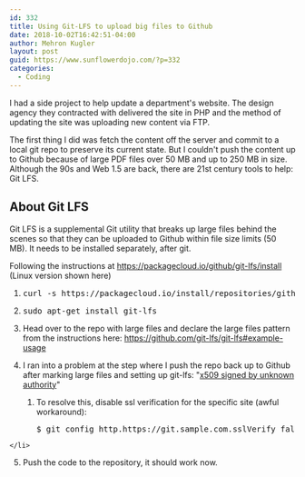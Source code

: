 ```yaml
---
id: 332
title: Using Git-LFS to upload big files to Github
date: 2018-10-02T16:42:51-04:00
author: Mehron Kugler
layout: post
guid: https://www.sunflowerdojo.com/?p=332
categories:
  - Coding
---
```

I had a side project to help update a department's website. The design agency they contracted with delivered the site in PHP and the method of updating the site was uploading new content via FTP.

The first thing I did was fetch the content off the server and commit to a local git repo to preserve its current state. But I couldn't push the content up to Github because of large PDF files over 50 MB and up to 250 MB in size. Although the 90s and Web 1.5 are back, there are 21st century tools to help: Git LFS.

<!--more-->

## About Git LFS

Git LFS is a supplemental Git utility that breaks up large files behind the scenes so that they can be uploaded to Github within file size limits (50 MB). It needs to be installed separately, after git.

Following the instructions at https://packagecloud.io/github/git-lfs/install (Linux version shown here)

  1. <pre>curl -s https://packagecloud.io/install/repositories/github/git-lfs/script.deb.sh | sudo bash</pre>

  2. <pre>sudo apt-get install git-lfs</pre>

  3. Head over to the repo with large files and declare the large files pattern from the instructions here: https://github.com/git-lfs/git-lfs#example-usage
  4. I ran into a problem at the step where I push the repo back up to Github after marking large files and setting up git-lfs: "<a href="https://github.com/git-lfs/git-lfs/issues/2533" target="_blank" rel="noopener">x509 signed by unknown authority</a>"
    <li style="list-style-type: none;">
      <ol>
        <li>
          To resolve this, disable ssl verification for the specific site (awful workaround): <pre>$ git config http.https://git.sample.com.sslVerify false</pre>
        </li>
      </ol>
    </li>

  5. Push the code to the repository, it should work now.
